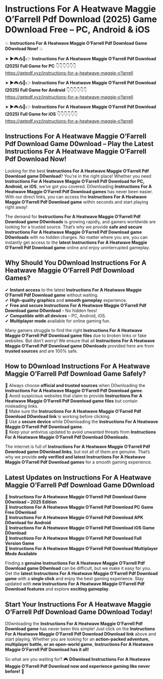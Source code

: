 # Instructions For A Heatwave Maggie O’Farrell Pdf Download (2025) Game D0wnload Free – PC, Android & iOS

💥 **Instructions For A Heatwave Maggie O’Farrell Pdf Download Game D0wnload Now!** 💥  

➤ ►🎮📥📱👉 **Instructions For A Heatwave Maggie O’Farrell Pdf Download (2025) Full Game for PC** 👇👇👇👇👇👇  
https://getpdf.xyz/instructions-for-a-heatwave-maggie-o’farrell  

➤ ►🎮📥📱👉 **Instructions For A Heatwave Maggie O’Farrell Pdf Download (2025) Full Game for Android** 👇👇👇👇👇👇  
https://getpdf.xyz/instructions-for-a-heatwave-maggie-o’farrell  

➤ ►🎮📥📱👉 **Instructions For A Heatwave Maggie O’Farrell Pdf Download (2025) Full Game for iOS** 👇👇👇👇👇👇  
https://getpdf.xyz/instructions-for-a-heatwave-maggie-o’farrell  

## Instructions For A Heatwave Maggie O’Farrell Pdf Download Game D0wnload – Play the Latest Instructions For A Heatwave Maggie O’Farrell Pdf Download Now!

Looking for the best **Instructions For A Heatwave Maggie O’Farrell Pdf Download game D0wnload**? You’re in the right place! Whether you need **Instructions For A Heatwave Maggie O’Farrell Pdf Download for PC, Android, or iOS**, we’ve got you covered. D0wnloading **Instructions For A Heatwave Maggie O’Farrell Pdf Download games** has never been easier. With our direct links, you can access the **Instructions For A Heatwave Maggie O’Farrell Pdf Download game** within seconds and start playing right away!  

The demand for **Instructions For A Heatwave Maggie O’Farrell Pdf Download game D0wnloads** is growing rapidly, and gamers worldwide are looking for a trusted source. That’s why we provide **safe and secure Instructions For A Heatwave Maggie O’Farrell Pdf Download game D0wnloads** with no hidden charges. No matter where you are, you can instantly get access to the **latest Instructions For A Heatwave Maggie O’Farrell Pdf Download game** online and enjoy uninterrupted gameplay.  

## **Why Should You D0wnload Instructions For A Heatwave Maggie O’Farrell Pdf Download Games?**  

✔ **Instant access** to the latest **Instructions For A Heatwave Maggie O’Farrell Pdf Download game** without waiting.  
✔ **High-quality graphics** and **smooth gameplay** experience.  
✔ **Free and secure Instructions For A Heatwave Maggie O’Farrell Pdf Download game D0wnload** – No hidden fees!  
✔ **Compatible with all devices** – PC, Android, iOS.  
✔ **Multiplayer mode** available for online gaming fun.  

Many gamers struggle to find the right **Instructions For A Heatwave Maggie O’Farrell Pdf Download game files** due to broken links or fake websites. But don’t worry! We ensure that all **Instructions For A Heatwave Maggie O’Farrell Pdf Download game D0wnloads** provided here are from **trusted sources** and are 100% safe.  

## **How to D0wnload Instructions For A Heatwave Maggie O’Farrell Pdf Download Game Safely?**  

📌 Always choose **official and trusted sources** when D0wnloading the **Instructions For A Heatwave Maggie O’Farrell Pdf Download game**.  
📌 Avoid suspicious websites that claim to provide **Instructions For A Heatwave Maggie O’Farrell Pdf Download game files** but contain misleading links.  
📌 Make sure the **Instructions For A Heatwave Maggie O’Farrell Pdf Download D0wnload link** is working before clicking.  
📌 Use a **secure device** while D0wnloading the **Instructions For A Heatwave Maggie O’Farrell Pdf Download game**.  
📌 Keep your antivirus updated to avoid unwanted threats from **Instructions For A Heatwave Maggie O’Farrell Pdf Download D0wnloads**.  

The internet is full of **Instructions For A Heatwave Maggie O’Farrell Pdf Download game D0wnload links**, but not all of them are genuine. That’s why we provide **only verified and latest Instructions For A Heatwave Maggie O’Farrell Pdf Download games** for a smooth gaming experience.  

## **Latest Updates on Instructions For A Heatwave Maggie O’Farrell Pdf Download Game D0wnload**  

🔹 **Instructions For A Heatwave Maggie O’Farrell Pdf Download Game D0wnload – 2025 Edition**  
🔹 **Instructions For A Heatwave Maggie O’Farrell Pdf Download PC Game Free D0wnload**  
🔹 **Instructions For A Heatwave Maggie O’Farrell Pdf Download APK D0wnload for Android**  
🔹 **Instructions For A Heatwave Maggie O’Farrell Pdf Download iOS Game D0wnload**  
🔹 **Instructions For A Heatwave Maggie O’Farrell Pdf Download Full Version Game**  
🔹 **Instructions For A Heatwave Maggie O’Farrell Pdf Download Multiplayer Mode Available**  

Finding a **genuine Instructions For A Heatwave Maggie O’Farrell Pdf Download game D0wnload** can be difficult, but we make it easy for you. Get the **latest Instructions For A Heatwave Maggie O’Farrell Pdf Download game** with a **single click** and enjoy the best gaming experience. Stay updated with **new Instructions For A Heatwave Maggie O’Farrell Pdf Download features** and explore **exciting gameplay**.  

## **Start Your Instructions For A Heatwave Maggie O’Farrell Pdf Download Game D0wnload Today!**  

D0wnloading the **Instructions For A Heatwave Maggie O’Farrell Pdf Download game** has never been this simple! Just click on the **Instructions For A Heatwave Maggie O’Farrell Pdf Download D0wnload link** above and start playing. Whether you are looking for an **action-packed adventure, multiplayer battle, or an open-world game**, **Instructions For A Heatwave Maggie O’Farrell Pdf Download has it all!**  

So what are you waiting for? 🎮 **D0wnload Instructions For A Heatwave Maggie O’Farrell Pdf Download now and experience gaming like never before!** 🚀  